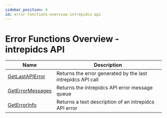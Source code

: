```yaml
---
sidebar_position: 4
id: error-functions-overview-intrepidcs-api
---
```



# Error Functions Overview - intrepidcs API

| Name                                                          | Description                                                 |
| ------------------------------------------------------------- | ----------------------------------------------------------- |
| [GetLastAPIError](getlastapierror-method-intrepidcs-api)      | Returns the error generated by the last intrepidcs API call |
| [GetErrorMessages](geterrormessages-method-intrepidcs-api)    | Returns the intrepidcs API error message queue              |
| [GetErrorInfo](geterrorinfo-method-intrepidcs-api)            | Returns a text description of an intrepidcs API error       |